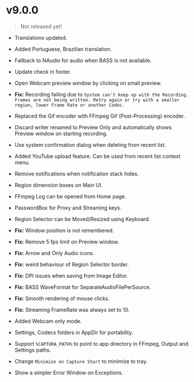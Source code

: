 # v9.0.0

> Not released yet!

- Translations updated.
- Added Portuguese, Brazilian translation.
- Fallback to NAudio for audio when BASS is not available.
- Update check in footer.
- Open Webcam preview window by clicking on small preview.

- **Fix:** Recording failing due to `System can't keep up with the Recording.
  Frames are not being written. Retry again or try with a smaller region,
  lower Frame Rate or another Codec.`

- Replaced the Gif encoder with FFmpeg Gif (Post-Processing) encoder.

- Discard writer renamed to Preview Only and automatically shows Preview window
  on starting recording.

- Use system confirmation dialog when deleting from recent list.
- Added YouTube upload feature. Can be used from recent list context menu.
- Remove notifications when notification stack hides.
- Region dimension boxes on Main UI.
- FFmpeg Log can be opened from Home page.
- PasswordBox for Proxy and Streaming keys.
- Region Selector can be Moved/Resized using Keyboard.
- **Fix:** Window position is not remembered.
- **Fix:** Remove 5 fps limit on Preview window.
- **Fix:** Arrow and Only Audio icons.
- **Fix:** weird behaviour of Region Selector border.
- **Fix:** DPI issues when saving from Image Editor.
- **Fix:** BASS WaveFormat for SeparateAudioFilePerSource.
- **Fix:** Smooth rendering of mouse clicks.
- **Fix:** Streaming FrameRate was always set to 10.
- Added Webcam only mode.
- Settings, Codecs folders in AppDir for portability.

- Support `%CAPTURA_PATH%` to point to app directory in FFmpeg, Output and
  Settings paths.

- Change `Minimize on Capture Start` to minimize to tray.
- Show a simpler Error Window on Exceptions.